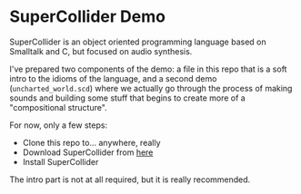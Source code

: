 # SuperCollider Demo

SuperCollider is an object oriented programming language based on Smalltalk and C, but focused on audio synthesis.

I've prepared two components of the demo: a file in this repo that is a soft intro to the idioms of the language, and a second demo (`uncharted_world.scd`) where we actually go through the process of making sounds and building some stuff that begins to create more of a "compositional structure".

For now, only a few steps:

- Clone this repo to... anywhere, really
- Download SuperCollider from [here](http://supercollider.github.io/download.html)
- Install SuperCollider

The intro part is not at all required, but it is really recommended.
